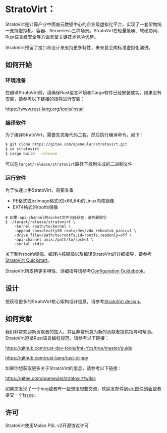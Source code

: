 # StratoVirt：
StratoVirt是计算产业中面向云数据中心的企业级虚拟化平台，实现了一套架构统一支持虚拟机、容器、Serverless三种场景。StratoVirt在轻量低噪、软硬协同、Rust语言级安全等方面具备关键技术竞争优势。

StratoVirt预留了接口和设计来支持更多特性，未来甚至向标准虚拟化演进。

## 如何开始

### 环境准备
在编译StratoVirt前，请确保Rust语言环境和Cargo软件已经安装成功。如果没有安装，请参考以下链接的指导进行安装：

https://www.rust-lang.org/tools/install

### 编译软件
为了编译StratoVirt，需要先克隆代码工程，然后执行编译命令，如下：
```sh
$ git clone https://gitee.com/openeuler/stratovirt.git
$ cd stratovirt
$ cargo build --release
```
可以在`target/release/stratovirt`路径下找到生成的二进制文件

### 运行软件
为了快速上手StratoVirt，需要准备
* PE格式或bzImage格式(仅x86_64)的Linux内核镜像
* EXT4格式的rootfs镜像

```shell
# 如果-api-channel的socket文件已经存在，请先删除它
$ ./target/release/stratovirt \
    -kernel /path/to/kernel \
    -append console=ttyS0 root=/dev/vda reboot=k panic=1 \
    -drive file=/path/to/rootfs,id=rootfs,readonly=off \
    -api-channel unix:/path/to/socket \
    -serial stdio
```

关于制作rootfs镜像、编译内核镜像以及编译StratoVirt的详细指导，请参考[StratoVirt Quickstart](./docs/quickstart.md)。

StratoVirt所支持更多特性，详细指导请参考[Configuration Guidebook](docs/config_guidebook.md)。

## 设计
想获取更多的StratoVirt核心架构设计信息，请参考[StratoVirt design](./docs/design.md)。

## 如何贡献
我们非常欢迎新贡献者的加入，并且非常乐意为新的贡献者提供指导和帮助。
StratoVirt遵循Rust语言编程规范，请参考以下链接：

https://github.com/rust-dev-tools/fmt-rfcs/tree/master/guide

https://github.com/rust-lang/rust-clippy

如果你想获取更多关于StratoVirt的信息，请参考以下链接：

https://gitee.com/openeuler/stratovirt/wikis

如果您发现了一个bug或者有一些想法想要交流，欢迎发邮件到[virt邮件列表](https://mailweb.openeuler.org/postorius/lists/virt.openeuler.org/)或者提交一个[issue](https://gitee.com/openeuler/stratovirt/issues)。

## 许可
StratoVirt使用Mulan PSL v2开源协议许可
